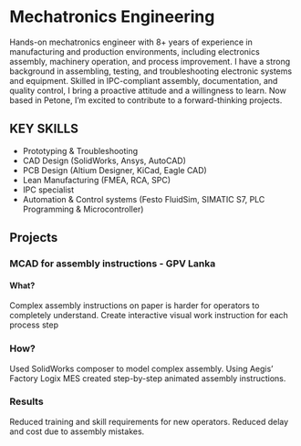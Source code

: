 # Mechatronics Engineering
Hands-on mechatronics engineer with 8+ years of experience in manufacturing and production environments, including electronics assembly, machinery operation, and process improvement. I have a strong background in assembling, testing, and troubleshooting electronic systems and equipment. Skilled in IPC-compliant assembly, documentation, and quality control, I bring a proactive attitude and a willingness to learn. Now based in Petone, I’m excited to contribute to a forward-thinking projects.

## KEY SKILLS 
- Prototyping & Troubleshooting
- CAD Design (SolidWorks, Ansys, AutoCAD)
- PCB Design (Altium Designer, KiCad, Eagle CAD)
- Lean Manufacturing (FMEA, RCA, SPC)
- IPC specialist
- Automation & Control systems (Festo FluidSim, SIMATIC S7, PLC Programming & Microcontroller)

## Projects
### MCAD for assembly instructions - GPV Lanka
#### What?
Complex assembly instructions on paper is harder for operators to completely understand.
Create interactive visual work instruction for each process step
### How?
Used SolidWorks composer to model complex assembly.
Using Aegis’ Factory Logix MES created step-by-step animated assembly instructions.
### Results
Reduced training and skill requirements for new operators.
Reduced delay and cost due to assembly mistakes.
